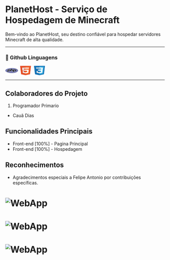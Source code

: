 # PlanetHost - Serviço de Hospedagem de Minecraft

Bem-vindo ao PlanetHost, seu destino confiável para hospedar servidores Minecraft de alta qualidade.

<hr>
<div style="display: inline_block">
  <h3>🚀 Github Linguagens</h3>
  <img align="center" alt="Magnus-Php" height="30" width="40" src="https://raw.githubusercontent.com/devicons/devicon/master/icons/php/php-original.svg">
  <img align="center" alt="Magnus-HTML" height="30" width="40" src="https://raw.githubusercontent.com/devicons/devicon/master/icons/html5/html5-original.svg">
  <img align="center" alt="Magnus-CSS" height="30" width="40" src="https://raw.githubusercontent.com/devicons/devicon/master/icons/css3/css3-original.svg">
</div>
<hr>

## Colaboradores do Projeto

1. Programador Primario
- Cauã Dias

## Funcionalidades Principais

- Front-end [100%] - Pagina Principal
- Front-end [100%] - Hospedagem

## Reconhecimentos

- Agradecimentos especiais a Felipe Antonio  por contribuições específicas.

# ![WebApp](https://i.imgur.com/lDANNbH.png)
# ![WebApp](https://i.imgur.com/1cShknV.png)
# ![WebApp](https://i.imgur.com/RC4Bh4R.png)
